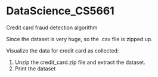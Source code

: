 # DataScience_CS5661
Credit card fraud detection algorithm


Since the dataset is very huge, so the .csv file is zipped up.

Visualize the data for credit card as collected:
1. Unzip the credit_card.zip file and extract the dataset.
2. Print the dataset 
